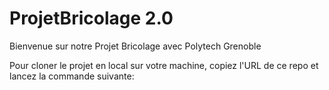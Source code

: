 # ProjetBricolage 2.0


Bienvenue sur notre Projet Bricolage avec Polytech Grenoble

Pour cloner le projet en local sur votre machine, copiez l'URL de ce repo et lancez la commande suivante:
